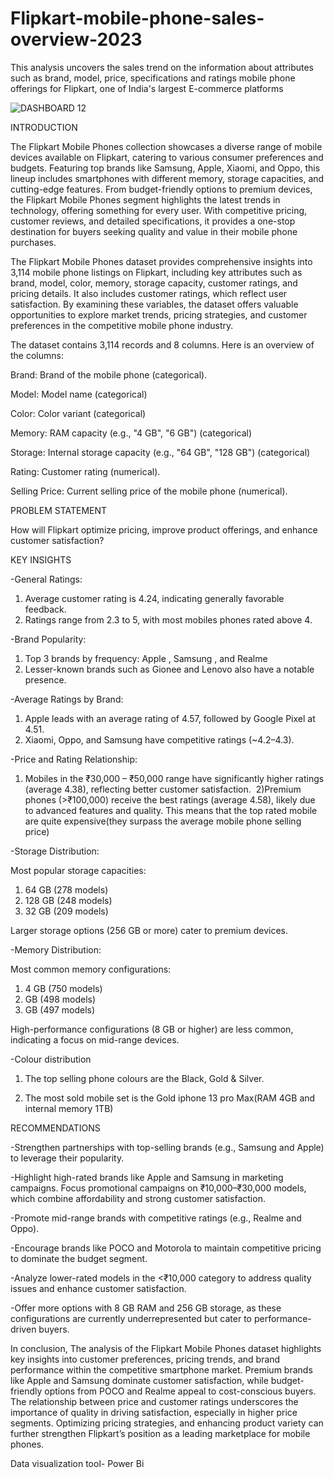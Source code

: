 # Flipkart-mobile-phone-sales-overview-2023
This analysis uncovers the sales trend on the information about attributes such as brand, model, price, specifications and ratings mobile phone offerings for Flipkart, one of India's largest E-commerce platforms

![DASHBOARD 12](https://github.com/user-attachments/assets/e533be67-e553-48ea-9cc4-78f7c5ea9fa5)

INTRODUCTION

The Flipkart Mobile Phones collection showcases a diverse range of mobile devices available on Flipkart, catering to various consumer preferences and budgets. Featuring top brands like Samsung, Apple, Xiaomi, and Oppo, this lineup includes smartphones with different memory, storage capacities, and cutting-edge features. From budget-friendly options to premium devices, the Flipkart Mobile Phones segment highlights the latest trends in technology, offering something for every user. With competitive pricing, customer reviews, and detailed specifications, it provides a one-stop destination for buyers seeking quality and value in their mobile phone purchases.

The Flipkart Mobile Phones dataset provides comprehensive insights into 3,114 mobile phone listings on Flipkart, including key attributes such as brand, model, color, memory, storage capacity, customer ratings, and pricing details. It also includes customer ratings, which reflect user satisfaction. By examining these variables, the dataset offers valuable opportunities to explore market trends, pricing strategies, and customer preferences in the competitive mobile phone industry.

The dataset contains 3,114 records and 8 columns. Here is an overview of the columns:

Brand: Brand of the mobile phone (categorical).

Model: Model name (categorical)

Color: Color variant (categorical)

Memory: RAM capacity (e.g., "4 GB", "6 GB") (categorical)

Storage: Internal storage capacity (e.g., "64 GB", "128 GB") (categorical)

Rating: Customer rating (numerical).

Selling Price: Current selling price of the mobile phone (numerical).

PROBLEM STATEMENT

How will Flipkart optimize pricing, improve product offerings, and enhance customer satisfaction?

KEY INSIGHTS

-General Ratings:

1) Average customer rating is 4.24, indicating generally favorable feedback.
2) Ratings range from 2.3 to 5, with most mobiles phones rated above 4.

-Brand Popularity:

1) Top 3 brands by frequency: Apple , Samsung , and Realme 
2) Lesser-known brands such as Gionee and Lenovo also have a notable presence.

-Average Ratings by Brand:

1) Apple leads with an average rating of 4.57, followed by Google Pixel at 4.51.
2) Xiaomi, Oppo, and Samsung have competitive ratings (~4.2–4.3).

-Price and Rating Relationship:

1) Mobiles in the ₹30,000 – ₹50,000 range have significantly higher ratings (average 4.38), reflecting better customer satisfaction. 
2)Premium phones (>₹100,000) receive the best ratings (average 4.58), likely due to advanced features and quality. This means that the top rated mobile are quite expensive(they surpass the average mobile phone selling price)

-Storage Distribution:

Most popular storage capacities:

1) 64 GB (278 models)
2) 128 GB (248 models)
3) 32 GB (209 models)

Larger storage options (256 GB or more) cater to premium devices.

-Memory Distribution:

Most common memory configurations:

1) 4 GB (750 models)
2) GB (498 models)
3) GB (497 models)

High-performance configurations (8 GB or higher) are less common, indicating a focus on mid-range devices.

-Colour distribution

1) The top selling phone colours are the Black, Gold & Silver.

2) The most sold mobile set is the Gold iphone 13 pro Max(RAM 4GB and internal memory 1TB)

RECOMMENDATIONS

-Strengthen partnerships with top-selling brands (e.g., Samsung and Apple) to leverage their popularity.

-Highlight high-rated brands like Apple and Samsung in marketing campaigns. Focus promotional campaigns on ₹10,000–₹30,000 models, which combine affordability and strong customer satisfaction. 

-Promote mid-range brands with competitive ratings (e.g., Realme and Oppo).

-Encourage brands like POCO and Motorola to maintain competitive pricing to dominate the budget segment.

-Analyze lower-rated models in the <₹10,000 category to address quality issues and enhance customer satisfaction. 

-Offer more options with 8 GB RAM and 256 GB storage, as these configurations are currently underrepresented but cater to performance-driven buyers.

In conclusion, The analysis of the Flipkart Mobile Phones dataset highlights key insights into customer preferences, pricing trends, and brand performance within the competitive smartphone market. Premium brands like Apple and Samsung dominate customer satisfaction, while budget-friendly options from POCO and Realme appeal to cost-conscious buyers. The relationship between price and customer ratings underscores the importance of quality in driving satisfaction, especially in higher price segments. Optimizing pricing strategies, and enhancing product variety can further strengthen Flipkart’s position as a leading marketplace for mobile phones. 

Data visualization tool- Power Bi

